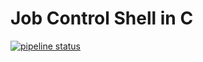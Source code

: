 # Job Control Shell in C
[![pipeline status](https://github.com/mathusanMe/C-JobControl-Shell/actions/workflows/c-cpp.yml/badge.svg)](https://github.com/mathusanMe/C-JobControl-Shell/actions/workflows/c-cpp.yml)
